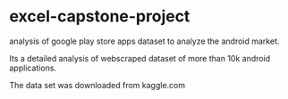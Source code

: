 # excel-capstone-project
analysis of google play store apps dataset to analyze the android market.

Its a detailed analysis of webscraped dataset of more than 10k android applications.

The data set was downloaded from kaggle.com
